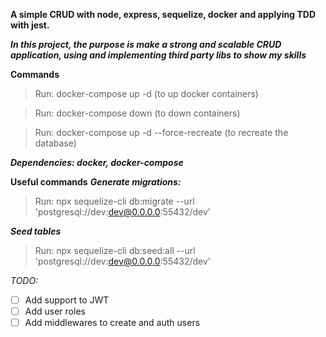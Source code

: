 **A simple CRUD with node, express, sequelize, docker and applying TDD with jest.**

***In this project, the purpose is make a strong and scalable CRUD application, using 
and implementing third party libs to show my skills***

**Commands**
>Run: docker-compose up -d (to up docker containers)

>Run: docker-compose down (to down containers)

>Run: docker-compose up -d --force-recreate (to recreate the database)

***Dependencies: docker, docker-compose***

**Useful commands**
***Generate migrations:***
>Run: npx sequelize-cli db:migrate --url 'postgresql://dev:dev@0.0.0.0:55432/dev'

***Seed tables***
>Run: npx sequelize-cli db:seed:all --url 'postgresql://dev:dev@0.0.0.0:55432/dev'

*TODO:*
- [ ] Add support to JWT
- [ ] Add user roles
- [ ] Add middlewares to create and auth users
